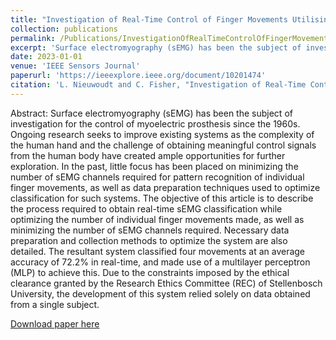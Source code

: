 ```yaml
---
title: "Investigation of Real-Time Control of Finger Movements Utilising Surface EMG Signals"
collection: publications
permalink: /Publications/InvestigationOfRealTimeControlOfFingerMovementsUtilizingEMGSignals
excerpt: 'Surface electromyography (sEMG) has been the subject of investigation for the control of myoelectric prosthesis since the 1960s. Ongoing research seeks to improve existing systems as the complexity of the human hand and the challenge of obtaining meaningful control signals from the human body have created ample opportunities for further exploration. In the past, little focus has been placed on minimizing the number of sEMG channels required for pattern recognition of individual finger movements, as well as data preparation techniques used to optimize classification for such systems. The objective of this article is to describe the process required to obtain real-time sEMG classification while optimizing the number of individual finger movements made, as well as minimizing the number of sEMG channels required. Necessary data preparation and collection methods to optimize the system are also detailed. The resultant system classified four movements at an average accuracy of 72.2% in real-time, and made use of a multilayer perceptron (MLP) to achieve this. Due to the constraints imposed by the ethical clearance granted by the Research Ethics Committee (REC) of Stellenbosch University, the development of this system relied solely on data obtained from a single subject.'
date: 2023-01-01
venue: 'IEEE Sensors Journal'
paperurl: 'https://ieeexplore.ieee.org/document/10201474'
citation: 'L. Nieuwoudt and C. Fisher, "Investigation of Real-Time Control of Finger Movements Utilizing Surface EMG Signals," in IEEE Sensors Journal, vol. 23, no. 18, pp. 21989-21997, 15 Sept.15, 2023, doi: 10.1109/JSEN.2023.3299384.'
---
```

Abstract: Surface electromyography (sEMG) has been the subject of investigation for the control of myoelectric prosthesis since the 1960s. Ongoing research seeks to improve existing systems as the complexity of the human hand and the challenge of obtaining meaningful control signals from the human body have created ample opportunities for further exploration. In the past, little focus has been placed on minimizing the number of sEMG channels required for pattern recognition of individual finger movements, as well as data preparation techniques used to optimize classification for such systems. The objective of this article is to describe the process required to obtain real-time sEMG classification while optimizing the number of individual finger movements made, as well as minimizing the number of sEMG channels required. Necessary data preparation and collection methods to optimize the system are also detailed. The resultant system classified four movements at an average accuracy of 72.2% in real-time, and made use of a multilayer perceptron (MLP) to achieve this. Due to the constraints imposed by the ethical clearance granted by the Research Ethics Committee (REC) of Stellenbosch University, the development of this system relied solely on data obtained from a single subject.

[Download paper here](http://Callen-Fisher.github.io/Publications/InvestigationOfRealTimeControlOfFingerMovementsUtilizingEMGSignals.pdf)


